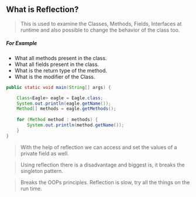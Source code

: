 ## What is Reflection?

>This is used to examine the Classes, Methods, Fields, Interfaces at runtime and also possible to change the behavior of the class too.

##### For Example
- What all methods present in the class.
- What all fields present in the class.
- What is the return type of the method.
- What is the modifier of the Class.



```java
public static void main(String[] args) {  

    Class<Eagle> eagle = Eagle.class;  
    System.out.println(eagle.getName());  
    Method[] methods = eagle.getMethods();  
    
    for (Method method : methods) {  
        System.out.println(method.getName());  
    }
}
```

> With the help of reflection we can access and set the values of a private field as well.


> Using reflection there is a disadvantage and biggest is, it breaks the singleton pattern.

> Breaks the OOPs principles.
> Reflection is slow, try all the things on the run time.


